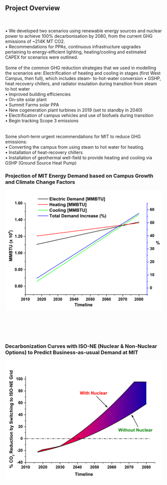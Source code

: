 ## Project Overview
<br><br>
•	We developed two scenarios using renewable energy sources and nuclear power to achieve 100% decarbonisation by 2080, from the current GHG emissions of ~214K MT CO2. <br>
•	Recommendations for PPAs, continuous infrastructure upgrades pertaining to energy-efficient lighting, heating/cooling and estimated CAPEX for scenarios were outlined.
<br><br>
Some of the common GHG reduction strategies that we used in modelling the scenarios are:
Electrification of heating and cooling in stages (first West Campus, then full), which includes steam-
to-hot-water conversion
• GSHP, heat recovery chillers, and radiator insulation during transition from steam to hot water <br>
• Improved building efficiencies <br>
• On-site solar plant <br>
• Summit Farms solar PPA <br>
• New cogeneration plant turbines in 2019 (set to standby in 2040) <br>
• Electrification of campus vehicles and use of biofuels during transition <br>
• Begin tracking Scope 3 emissions <br>
<br><br>
Some short-term urgent recommendations for MIT to reduce GHG emissions: <br>
• Converting the campus from using steam to hot water for heating. <br>
• Installation of heat-recovery chillers <br>
• Installation of geothermal well-field to provide heating and cooling via GSHP (Ground Source Heat Pump) <br>

### Projection of MIT Energy Demand based on Campus Growth and Climate Change Factors<br>
<img src="images/ScenarioA1.tif?raw=true"/>

<br><br>
---

### Decarbonization Curves with ISO-NE (Nuclear & Non-Nuclear Options) to Predict Business-as-usual Demand at MIT<br>
<img src="images/ScenarioA2.tif?raw=true"/>

<br><br>
---
